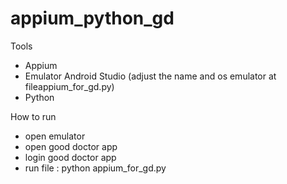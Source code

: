 # appium_python_gd

Tools
- Appium
- Emulator Android Studio (adjust the name and os emulator at fileappium_for_gd.py)
- Python

How to run
- open emulator
- open good doctor app
- login good doctor app
- run file : python appium_for_gd.py
